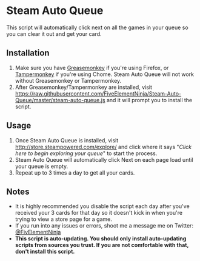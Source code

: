 # Steam Auto Queue

This script will automatically click next on all the games in your queue so you can clear it out and get your card.


## Installation

1. Make sure you have [Greasemonkey](https://addons.mozilla.org/firefox/addon/greasemonkey/) if you're using Firefox, or [Tampermonkey](https://chrome.google.com/webstore/detail/tampermonkey/dhdgffkkebhmkfjojejmpbldmpobfkfo) if you're using Chome. Steam Auto Queue will not work without Greasemonkey or Tampermonkey.
2. After Greasemonkey/Tampermonkey are installed, visit https://raw.githubusercontent.com/FiveElementNinja/Steam-Auto-Queue/master/steam-auto-queue.js and it will prompt you to install the script.

## Usage
1. Once Steam Auto Queue is installed, visit http://store.steampowered.com/explore/ and click where it says "*Click here to begin exploring your queue*" to start the process.
2. Steam Auto Queue will automatically click Next on each page load until your queue is empty.
3. Repeat up to 3 times a day to get all your cards.

## Notes

* It is highly recommended you disable the script each day after you've received your 3 cards for that day so it doesn't kick in when you're trying to view a store page for a game.
* If you run into any issues or errors, shoot me a message me on Twitter: [@FivElementNinja](https://twitter.com/FivElementNinja)
* **This script is auto-updating. You should only install auto-updating scripts from sources you trust. If you are not comfortable with that, don't install this script.**